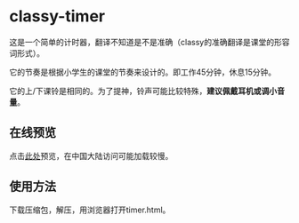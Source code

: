 # classy-timer
这是一个简单的计时器，翻译不知道是不是准确（classy的准确翻译是课堂的形容词形式）。

它的节奏是根据小学生的课堂的节奏来设计的。即工作45分钟，休息15分钟。

它的上/下课铃是相同的。为了提神，铃声可能比较特殊，**建议佩戴耳机或调小音量**。

## 在线预览
点击[此处](https://yaoying2012.github.io/classy-timer/timer.html)预览，在中国大陆访问可能加载较慢。

## 使用方法
下载压缩包，解压，用浏览器打开timer.html。
